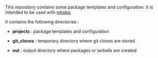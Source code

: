 This repository contains some package templates and configuration.
It is intended to be used with [mkpkg][mkpkg].

[mkpkg]: https://github.com/boklm/mkpkg

It contains the following directories :

- **projects** :
        package templates and configuration

- **git_clones** :
        temporary directory where git clones are stored

- **out** :
        output directory where packages or tarballs are created

